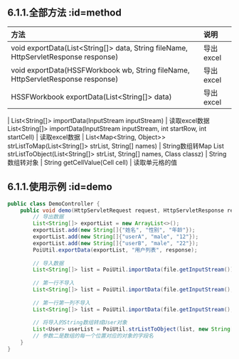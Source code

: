 ﻿## 6.1.1.全部方法     :id=method

方法 | 说明
:--- | :---
void exportData(List<String[]> data, String fileName, HttpServletResponse response) | 导出excel
void exportData(HSSFWorkbook wb, String fileName, HttpServletResponse response) | 导出excel
HSSFWorkbook exportData(List<String[]> data) | 导出excel
 | 
 List<String[]> importData(InputStream inputStream) | 读取excel数据
 List<String[]> importData(InputStream inputStream, int startRow, int startCell) | 读取excel数据
 | 
 List<Map<String, Object>> strListToMap(List<String[]> strList, String[] names) | String数组转Map
 List<T> strListToObject(List<String[]> strList, String[] names, Class<T> classz) | String数组转对象
 | 
 String getCellValue(Cell cell) | 读取单元格的值


## 6.1.1.使用示例     :id=demo
```java
public class DemoController {
    public void demo(HttpServletRequest request, HttpServletResponse response, MultipartFile file){
        // 导出数据 
        List<String[]> exportList = new ArrayList<>();
        exportList.add(new String[]{"姓名", "性别", "年龄"});
        exportList.add(new String[]{"userA", "male", "12"});
        exportList.add(new String[]{"userB", "male", "22"});
        PoiUtil.exportData(exportList, "用户列表", response);
        
        // 导入数据
        List<String[]> list = PoiUtil.importData(file.getInputStream());
        
        // 第一行不导入
        List<String[]> list = PoiUtil.importData(file.getInputStream(), 1, 0);
        
        // 第一行第一列不导入
        List<String[]> list = PoiUtil.importData(file.getInputStream(), 1, 1);
        
        // 将导入的String数组转成User对象
        List<User> userList = PoiUtil.strListToObject(list, new String[]{"name", "sex", "age"}, User.class);
        // 参数二是数组的每一个位置对应的对象的字段名
    }
}
```
